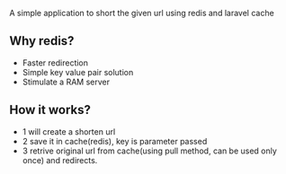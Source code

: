 <p>A simple application to short the given url using redis and laravel cache</p>

## Why redis?
- Faster redirection
- Simple key value pair solution
- Stimulate a RAM server

## How it works?
- 1 will create a shorten url 
- 2 save it in cache(redis), key is parameter passed
- 3 retrive original url from cache(using pull method, can be used only once) and redirects.



